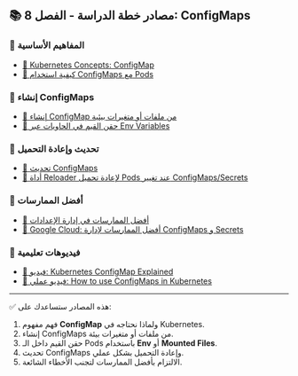 ## 📚 مصادر خطة الدراسة - الفصل 8: ConfigMaps

### 🔹 المفاهيم الأساسية
- <a href="https://kubernetes.io/docs/concepts/configuration/configmap/" target="_blank">📖 Kubernetes Concepts: ConfigMap</a>  
- <a href="https://kubernetes.io/docs/tasks/configure-pod-container/configure-pod-configmap/" target="_blank">📖 كيفية استخدام ConfigMaps مع Pods</a>  

### 🔹 إنشاء ConfigMaps
- <a href="https://kubernetes.io/docs/tasks/configure-pod-container/configure-pod-configmap/#create-configmaps" target="_blank">📖 إنشاء ConfigMap من ملفات أو متغيرات بيئية</a>  
- <a href="https://kubernetes.io/docs/tasks/configure-pod-container/configure-pod-configmap/#define-container-environment-variables-using-configmap-data" target="_blank">📖 حقن القيم في الحاويات عبر Env Variables</a>  

### 🔹 تحديث وإعادة التحميل
- <a href="https://kubernetes.io/docs/tasks/configure-pod-container/configure-pod-configmap/#update-configmap" target="_blank">📖 تحديث ConfigMaps</a>  
- <a href="https://github.com/stakater/Reloader" target="_blank">📖 أداة Reloader لإعادة تحميل Pods عند تغيير ConfigMaps/Secrets</a>  

### 🔹 أفضل الممارسات
- <a href="https://kubernetes.io/docs/concepts/configuration/overview/" target="_blank">📖 أفضل الممارسات في إدارة الإعدادات</a>  
- <a href="https://cloud.google.com/architecture/best-practices-for-kubernetes" target="_blank">📖 Google Cloud: أفضل الممارسات لإدارة ConfigMaps و Secrets</a>  

### 🔹 فيديوهات تعليمية
- <a href="https://www.youtube.com/watch?v=U0X0E0fS0jQ" target="_blank">🎥 فيديو: Kubernetes ConfigMap Explained</a>  
- <a href="https://www.youtube.com/watch?v=fa3UuwLzY6k" target="_blank">🎥 فيديو عملي: How to use ConfigMaps in Kubernetes</a>  

---

✅ هذه المصادر ستساعدك على:  
1. فهم مفهوم **ConfigMap** ولماذا نحتاجه في Kubernetes.  
2. إنشاء ConfigMaps من ملفات أو متغيرات بيئة.  
3. حقن القيم داخل الـ Pods باستخدام **Env** أو **Mounted Files**.  
4. تحديث ConfigMaps وإعادة التحميل بشكل عملي.  
5. الالتزام بأفضل الممارسات لتجنب الأخطاء الشائعة.  

